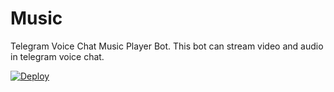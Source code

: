 # Music
Telegram Voice Chat Music Player Bot. This bot can stream video and audio in telegram voice chat.

[![Deploy](https://www.herokucdn.com/deploy/button.svg)](https://heroku.com/deploy)
